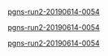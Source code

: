 [pgns-run2-20190614-0054](pgns-run2-20190614-0054.md)

[pgns-run2-20190614-0054](pgns-run2-20190614-0654.md)

[pgns-run2-20190614-0054](pgns-run2-20190614-1254.md)
